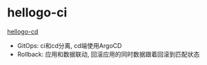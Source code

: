# hellogo-ci

[hellogo-cd](https://github.com/guobinqiu/hellogo-cd)

- GitOps: ci和cd分离, cd端使用ArgoCD
- Rollback: 应用和数据联动, 回滚应用的同时数据跟着回滚到匹配状态 
